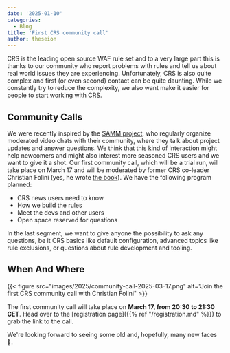 ```yaml
---
date: '2025-01-10'
categories:
  - Blog
title: 'First CRS community call'
author: theseion
---
```


CRS is the leading open source WAF rule set and to a very large part this is thanks to our community who report problems with rules and tell us about real world issues they are experiencing. Unfortunately, CRS is also quite complex and first (or even second) contact can be quite daunting. While we constantly try to reduce the complexity, we also want make it easier for people to start working with CRS.

## Community Calls

We were recently inspired by the [SAMM project](https://owaspsamm.org), who regularly organize moderated video chats with their community, where they talk about project updates and answer questions. We think that this kind of interaction might help newcomers and might also interest more seasoned CRS users and we want to give it a shot. Our first community call, which will be a trial run, will take place on March 17 and will be moderated by former CRS co-leader Christian Folini (yes, he wrote [the book](https://www.feistyduck.com/books/modsecurity-handbook/)). We have the following program planned:
- CRS news users need to know
- How we build the rules
- Meet the devs and other users
- Open space reserved for questions

In the last segment, we want to give anyone the possibility to ask any questions, be it CRS basics like default configuration, advanced topics like rule exclusions, or questions about rule development and tooling.

## When And Where

{{< figure src="images/2025/community-call-2025-03-17.png" alt="Join the first CRS community call with Christian Folini" >}}

The first community call will take place on **March 17, from 20:30 to 21:30 CET**. Head over to the [registration page]({{% ref "/registration.md" %}}) to grab the link to the call.

We're looking forward to seeing some old and, hopefully, many new faces :wave:.
